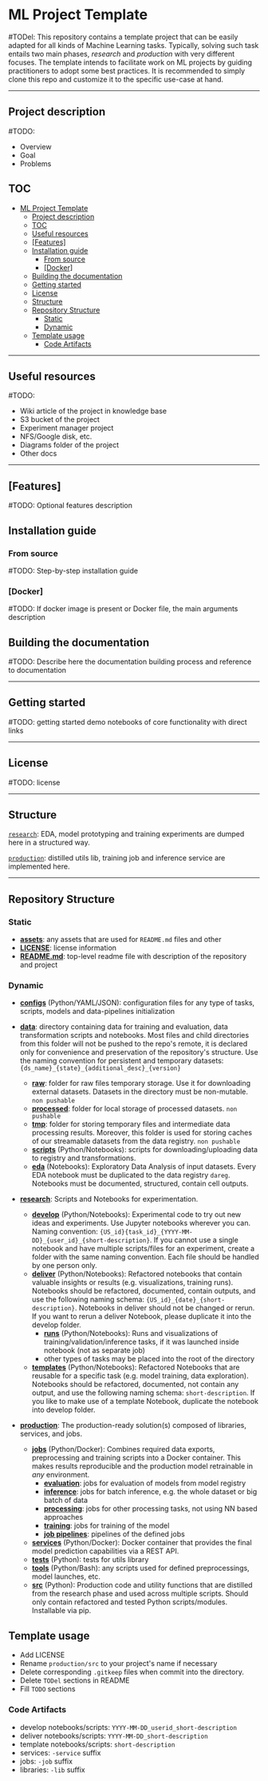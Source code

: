 # ML Project Template

#TODel: This repository contains a template project that can be easily adapted for all kinds of Machine Learning tasks. 
Typically, solving such task entails two main phases, _research_ and _production_ with very different focuses. The template intends to facilitate work on ML projects by guiding practitioners to adopt some best practices. It is recommended to simply clone this repo and customize it to the specific use-case at hand.

***

## Project description

#TODO:
- Overview
- Goal
- Problems

## TOC

- [ML Project Template](#ml-project-template)
  - [Project description](#project-description)
  - [TOC](#toc)
  - [Useful resources](#useful-resources)
  - [[Features]](#features)
  - [Installation guide](#installation-guide)
    - [From source](#from-source)
    - [[Docker]](#docker)
  - [Building the documentation](#building-the-documentation)
  - [Getting started](#getting-started)
  - [License](#license)
  - [Structure](#structure)
  - [Repository Structure](#repository-structure)
    - [Static](#static)
    - [Dynamic](#dynamic)
  - [Template usage](#template-usage)
    - [Code Artifacts](#code-artifacts)

***

## Useful resources

#TODO:
- Wiki article of the project in knowledge base
- S3 bucket of the project
- Experiment manager project
- NFS/Google disk, etc.
- Diagrams folder of the project
- Other docs

***

## [Features]

#TODO: Optional features description

## Installation guide

### From source

#TODO: Step-by-step installation guide

### [Docker]

#TODO: If docker image is present or Docker file, the main arguments description

## Building the documentation

#TODO: Describe here the documentation building process and reference to documentation

***

## Getting started

#TODO: getting started demo notebooks of core functionality with direct links

***
## License

#TODO: license

***

## Structure

[`research`](./research): EDA, model prototyping
and training experiments are dumped here in a structured way.

[`production`](./production): distilled utils lib, training job and inference service are implemented here.

***

## Repository Structure
### Static
- **[assets](./assets)**: any assets that are used for `README.md` files and other
- **[LICENSE](./LICENSE)**: license information
- **[README.md](./README.md)**: top-level readme file with description of the repository and project

### Dynamic
- **[configs](./configs)** (Python/YAML/JSON): configuration files for any type of tasks, scripts, models and data-pipelines initialization
- **[data](./data)**: directory containing data for training and evaluation, data transformation scripts and notebooks. Most files and child directories from this folder will not be pushed to the repo's remote, it is declared only for convenience and preservation of the repository's structure. Use the naming convention for persistent and temporary datasets: `{ds_name}_{state}_{additional_desc}_{version}`
    - **[raw](./data/raw)**: folder for raw files temporary storage. Use it for downloading external datasets. Datasets in the directory must be non-mutable. `non pushable`
    - **[processed](./data/processed)**: folder for local storage of processed datasets. `non pushable`
    - **[tmp](./data/tmp)**: folder for storing temporary files and intermediate data processing results. Moreover, this folder is used for storing caches of our streamable datasets from the data registry. `non pushable`
    - **[scripts](./data/scripts)** (Python/Notebooks): scripts for downloading/uploading data to registry and transformations.
    - **[eda](./data/eda)** (Notebooks): Exploratory Data Analysis of input datasets. Every EDA notebook must be duplicated to the data registry `dareg`. Notebooks must be documented, structured, contain cell outputs.
- **[research](./research)**: Scripts and Notebooks for experimentation.
  - **[develop](./research/develop)** (Python/Notebooks): Experimental code to try out new ideas and experiments. Use Jupyter notebooks wherever you can. Naming convention: `{US_id}{task_id}_{YYYY-MM-DD}_{user_id}_{short-description}`. If you cannot use a single notebook and have multiple scripts/files for an experiment, create a folder with the same naming convention. Each file should be handled by one person only.
  - **[deliver](./research/deliver)** (Python/Notebooks): Refactored notebooks that contain valuable insights or results (e.g. visualizations, training runs). Notebooks should be refactored, documented, contain outputs, and use the following naming schema: `{US_id}_{date}_{short-description}`. Notebooks in deliver should not be changed or rerun. If you want to rerun a deliver Notebook, please duplicate it into the develop folder.
     - **[runs](./research/deliver/runs)** (Python/Notebooks): Runs and visualizations of training/validation/inference tasks, if it was launched inside notebook (not as separate job)
     - other types of tasks may be placed into the root of the directory
  - **[templates](./research/templates)** (Python/Notebooks): Refactored Notebooks that are reusable for a specific task (e.g. model training, data exploration). Notebooks should be refactored, documented, not contain any output, and use the following naming schema: `short-description`. If you like to make use of a template Notebook, duplicate the notebook into develop folder.
  
- **[production](./production)**: The production-ready solution(s) composed of libraries, services, and jobs.
  - **[jobs](./production/training-job/)** (Python/Docker): Combines required data exports, preprocessing and training scripts into a Docker container. This makes results reproducible and the production model retrainable in _any_ environment.
    - **[evaluation](./production/jobs/evaluation/)**: jobs for evaluation of models from model registry
    - **[inference](./production/jobs/inference/)**: jobs for batch inference, e.g. the whole dataset or big batch of data
    - **[processing](./production/jobs/processing/)**: jobs for other processing tasks, not using NN based approaches 
    - **[training](./production/jobs/training/)**: jobs for training of the model
    - **[job pipelines](./production/jobs/pipelines/)**: pipelines of the defined jobs
  - **[services](./production/inference-service/)** (Python/Docker): Docker container that provides the final model prediction capabilities via a REST API.
  - **[tests](./production/tests/)** (Python): tests for utils library
  - **[tools](./production/tools/)** (Python/Bash): any scripts used for defined preprocessings, model launches, etc. 
  - **[src](./production/src/)** (Python): Production code and utility functions that are distilled from the research phase and used across multiple scripts. Should only contain refactored and tested Python scripts/modules. Installable via pip.

## Template usage

- Add LICENSE
- Rename `production/src` to your project's name if necessary
- Delete corresponding `.gitkeep` files when commit into the directory.
- Delete `TODel` sections in README
- Fill `TODO` sections

### Code Artifacts

- develop notebooks/scripts: `YYYY-MM-DD_userid_short-description`
- deliver notebooks/scripts: `YYYY-MM-DD_short-description`
- template notebooks/scripts: `short-description`
- services: `-service` suffix
- jobs: `-job` suffix
- libraries: `-lib` suffix